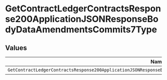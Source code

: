 # GetContractLedgerContractsResponse200ApplicationJSONResponseBodyDataAmendmentsCommits7Type


## Values

| Name                                                                                                                     | Value                                                                                                                    |
| ------------------------------------------------------------------------------------------------------------------------ | ------------------------------------------------------------------------------------------------------------------------ |
| `GetContractLedgerContractsResponse200ApplicationJSONResponseBodyDataAmendmentsCommits7TypePostpaidCommitInitialBalance` | POSTPAID_COMMIT_INITIAL_BALANCE                                                                                          |